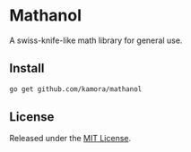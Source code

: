 # Mathanol

  A swiss-knife-like math library for general use. 

## Install

```bash
go get github.com/kamora/mathanol
```

## License

Released under the [MIT License](https://github.com/kamora/mathanol/blob/master/License).

